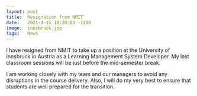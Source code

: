 ```yaml
---
layout: post
title:  Resignation from NMIT
date:   2021-4-15 10:20:00 -1200
image:  innsbruck.jpg
tags:   News
---
```


I have resigned from NMIT to take up a position at the University of Innsbruck in Austria as a Learning Management System Developer. My last classroom sessions will be just before the mid-semester break.

I am working closely with my team and our managers to avoid any disruptions in the course delivery. Also, I will do my very best to ensure that students are well prepared for the transition.
